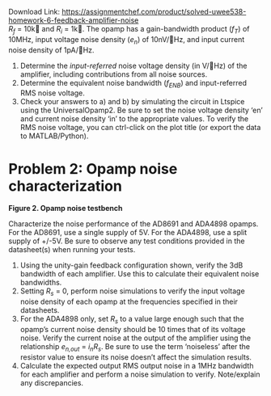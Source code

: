 Download Link: https://assignmentchef.com/product/solved-uwee538-homework-6-feedback-amplifier-noise
<br>
<em>R<sub>f</sub></em> = 10k and <em>R<sub>i</sub></em> = 1k. The opamp has a gain-bandwidth product (<em>f<sub>T</sub></em>) of 10MHz, input voltage noise density (<em>e<sub>n</sub></em>) of 10nV/Hz, and input current noise density of 1pA/Hz.

<ol>

 <li> Determine the <em>input-referred</em> noise voltage density (in V/Hz) of the amplifier, including contributions from all noise sources.</li>

 <li>Determine the equivalent noise bandwidth (<em>f<sub>ENB</sub></em>) and input-referred RMS noise voltage.</li>

 <li> Check your answers to a) and b) by simulating the circuit in Ltspice using the UniversalOpamp2. Be sure to set the noise voltage density ‘en’ and current noise density ‘in’ to the appropriate values. To verify the RMS noise voltage, you can ctrl-click on the plot title (or export the data to MATLAB/Python).</li>

</ol>

<h1>Problem 2: Opamp noise characterization</h1>

<strong>Figure 2. Opamp noise testbench </strong>

Characterize the noise performance of the AD8691 and ADA4898 opamps. For the AD8691, use a single supply of 5V. For the ADA4898, use a split supply of +/-5V. Be sure to observe any test conditions provided in the datasheet(s) when running your tests.

<ol>

 <li> Using the unity-gain feedback configuration shown, verify the 3dB bandwidth of each amplifier. Use this to calculate their equivalent noise bandwidths.</li>

 <li> Setting <em>R<sub>s</sub></em> = 0, perform noise simulations to verify the input voltage noise density of each opamp at the frequencies specified in their datasheets.</li>

 <li> For the ADA4898 only, set <em>R<sub>s</sub></em> to a value large enough such that the opamp’s current noise density should be 10 times that of its voltage noise. Verify the current noise at the output of the amplifier using the relationship <em>e<sub>n,out</sub></em> = <em>i<sub>n</sub>R<sub>s</sub></em>. Be sure to use the term ‘noiseless’ after the resistor value to ensure its noise doesn’t affect the simulation results.</li>

 <li>Calculate the expected output RMS output noise in a 1MHz bandwidth for each amplifier and perform a noise simulation to verify. Note/explain any discrepancies.</li>

</ol>


